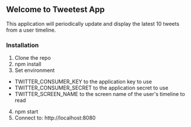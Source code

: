 ## Welcome to Tweetest App
This application will periodically update and display the latest 10 tweets from a user timeline.

### Installation

1. Clone the repo
2. npm install
3. Set environment
  * TWITTER_CONSUMER_KEY to the application key to use
  * TWITTER_CONSUMER_SECRET to the application secret to use
  * TWITTER_SCREEN_NAME to the screen name of the user's timeline to read
4. npm start 
5. Connect to: http://localhost:8080

